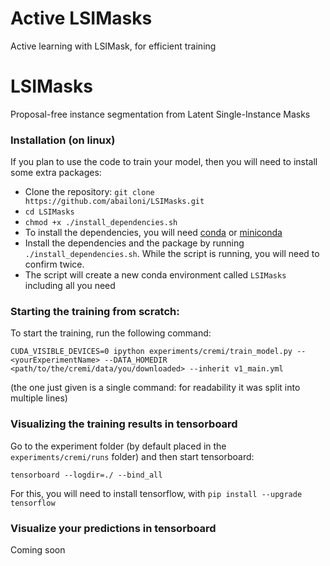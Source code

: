 # Active LSIMasks
Active learning with LSIMask, for efficient training
# LSIMasks
Proposal-free instance segmentation from Latent Single-Instance Masks

### Installation (on linux)
If you plan to use the code to train your model, then you will need to install some extra packages:

- Clone the repository: `git clone https://github.com/abailoni/LSIMasks.git`
- `cd LSIMasks`
- `chmod +x ./install_dependencies.sh`
- To install the dependencies, you will need [conda](https://docs.conda.io/projects/conda/en/latest/user-guide/install/) or [miniconda](https://docs.conda.io/en/latest/miniconda.html)
- Install the dependencies and the package by running `./install_dependencies.sh`. While the script is running, you will need to confirm twice.
- The script will create a new conda environment called `LSIMasks` including all you need

<!--
### Training your model  
- Download the training data from [here](https://heibox.uni-heidelberg.de/d/e182f3807b0c4761a999/)
- Start the training script with:
`CUDA_VISIBLE_DEVICES=0 ipython experiments/cremi/train_model.py -- yourExperimentName --DATA_HOMEDIR path/to/the/cremi/data/you/downloaded --inherit v1_main.yml  --config.loaders.general.loader_config.batch_size 1 --config.trainer.optimizer.Adam.lr 1e-4 `
- You find the main configuration file in `experiments/cremi/configs/v1_main.yml`   
-->

### Starting the training from scratch:
To start the training, run the following command:
```
CUDA_VISIBLE_DEVICES=0 ipython experiments/cremi/train_model.py -- <yourExperimentName> --DATA_HOMEDIR <path/to/the/cremi/data/you/downloaded> --inherit v1_main.yml
```
(the one just given is a single command: for readability it was split into multiple lines)


### Visualizing the training results in tensorboard
Go to the experiment folder (by default placed in the `experiments/cremi/runs` folder) and then start tensorboard:

`tensorboard --logdir=./ --bind_all`

For this, you will need to install tensorflow, with `pip install --upgrade tensorflow`




### Visualize your predictions in tensorboard
Coming soon
